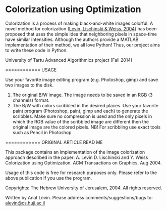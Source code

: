 Colorization using Optimization
============

Colorization is a process of making black-and-white images colorful. A novel method for colorization ([Levin, Lischinski & Weiss, 2004](http://www.cs.huji.ac.il/~yweiss/Colorization/colorization-siggraph04.pdf)) has been proposed that uses the simple idea that neighboring pixels in space-time have similar intensities. Although the authors provide a MATLAB implementation of their method, we all love Python! Thus, our project aims to write these code in Python.

University of Tartu Advanced Algorithmics project (Fall 2014)

============
USAGE

Use your favorite image editing program
(e.g. Photoshop, gimp) and save two images to
the disk. 

1) The original B/W image. The image needs to be saved in an RGB (3 channels) format.
2) The B/W with colors scribbled in the desired places. Use your favorite paint program (Photoshop, paint, gimp and each) to generate the scribbles. Make sure no compression is used and the only pixels in which the RGB value of the scribbled image are different then the original image are the colored pixels.
NB! For scribbling use exact tools such as Pencil in Photoshop

============
ORIGINAL ARTICLE READ ME

This package contains an implementation of the image colorization approach described in the paper:
A. Levin D. Lischinski and Y. Weiss Colorization using Optimization.
ACM Transactions on Graphics, Aug 2004. 
 

Usage of this code is free for research purposes only. 
Please refer to the above publication if you use the program.

Copyrights: The Hebrew University of Jerusalem, 2004.
All rights reserved.

Written by Anat Levin.
Please address comments/suggestions/bugs to: alevin@cs.huji.ac.il
